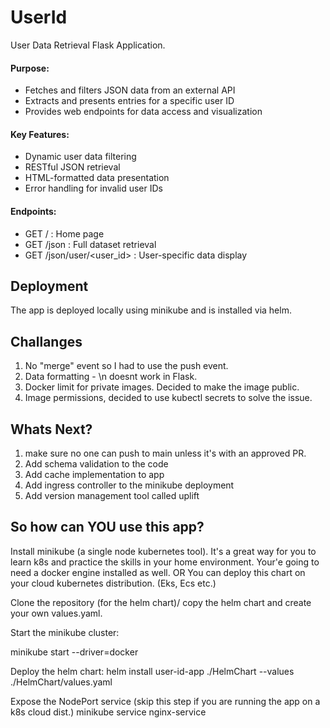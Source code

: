 # UserId
User Data Retrieval Flask Application. 

#### Purpose:
- Fetches and filters JSON data from an external API
- Extracts and presents entries for a specific user ID
- Provides web endpoints for data access and visualization

#### Key Features:
- Dynamic user data filtering
- RESTful JSON retrieval
- HTML-formatted data presentation
- Error handling for invalid user IDs

#### Endpoints:
- GET / : Home page
- GET /json : Full dataset retrieval
- GET /json/user/<user_id> : User-specific data display

## Deployment
The app is deployed locally using minikube and is installed via helm. 

## Challanges
1. No "merge" event so I had to use the push event. 
2. Data formatting - \n doesnt work in Flask. 
3. Docker limit for private images. Decided to make the image public. 
4. Image permissions, decided to use kubectl secrets to solve the issue. 

## Whats Next? 
1. make sure no one can push to main unless it's with an approved PR. 
2. Add schema validation to the code 
3. Add cache implementation to app 
4. Add ingress controller to the minikube deployment
5. Add version management tool called uplift 

## So how can YOU use this app?
Install minikube (a single node kubernetes tool). It's a great way for you to learn k8s and practice the skills in your home environment. Your'e going to need a docker engine installed as well. OR You can deploy this chart on your cloud kubernetes distribution. (Eks, Ecs etc.)

Clone the repository (for the helm chart)/ copy the helm chart and create your own values.yaml. 

Start the minikube cluster:

minikube start --driver=docker

Deploy the helm chart:
helm install user-id-app ./HelmChart --values ./HelmChart/values.yaml

Expose the NodePort service (skip this step if you are running the app on a k8s cloud dist.)
minikube service nginx-service

